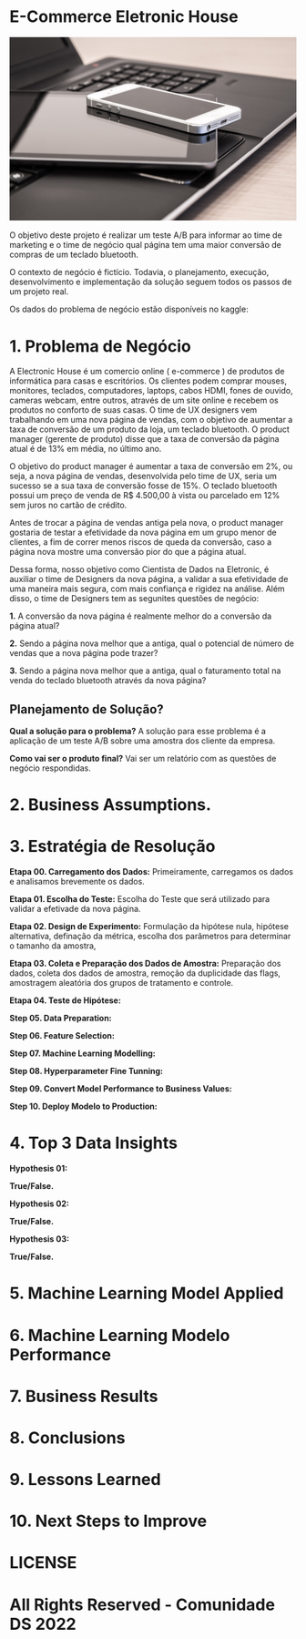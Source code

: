 # E-Commerce Eletronic House

<img src="https://github.com/jefferson-datascience/project_eletronic_house/blob/main/images/logo_eletronic_house.jpg" alt="logo" style="zoom:80%;" />

O objetivo deste projeto é realizar um teste A/B para informar ao time de marketing e o time de negócio qual página tem uma maior conversão de compras de um teclado bluetooth.

O contexto de negócio é fictício. Todavia, o planejamento, execução, desenvolvimento e implementação da solução seguem todos os passos de um projeto real.

Os dados do problema de negócio estão disponíveis no kaggle:


# 1. Problema de Negócio

A Electronic House é um comercio online ( e-commerce ) de produtos de informática para casas e escritórios. Os clientes podem comprar mouses, monitores, teclados, computadores, laptops, cabos HDMI, fones de ouvido, cameras webcam, entre outros, através de um site online e recebem os produtos no conforto de suas casas. O time de UX designers vem trabalhando em uma nova página de vendas, com o objetivo de aumentar a taxa de conversão de um produto da loja, um teclado bluetooth. O product manager (gerente de produto) disse que a taxa de conversão da página atual é de 13% em média, no último ano.

O objetivo do product manager é aumentar a taxa de conversão em 2%, ou seja, a nova página de vendas, desenvolvida pelo time de UX, seria um sucesso se a sua taxa de conversão fosse de 15%. O teclado bluetooth possui um preço de venda de R$ 4.500,00 à vista ou parcelado em 12% sem juros no cartão de crédito.

Antes de trocar a página de vendas antiga pela nova, o product manager gostaria de testar a efetividade da nova página em um grupo menor de clientes, a fim de correr menos riscos de queda da conversão, caso a página nova mostre uma conversão pior do que a página atual.

Dessa forma, nosso objetivo como Cientista de Dados na Eletronic, é auxiliar o time de Designers da nova página, a validar a sua efetividade de uma maneira mais segura, com mais confiança e rigidez na análise. Além disso, o time de Designers tem as segunites questões de negócio:

**1.** A conversão da nova página é realmente melhor do a conversão da página atual?

**2.** Sendo a página nova melhor que a antiga, qual o potencial de número de vendas que a nova página pode trazer?

**3.** Sendo a página nova melhor que a antiga, qual o faturamento total na venda do teclado bluetooth através da nova página?

## Planejamento de Solução?

**Qual a solução para o problema?** A solução para esse problema é a aplicação de um teste A/B sobre uma amostra dos cliente da empresa. 

**Como vai ser o produto final?** Vai ser um relatório com as questões de negócio respondidas.


# 2. Business Assumptions.

# 3. Estratégia de Resolução

**Etapa 00. Carregamento dos Dados:** Primeiramente, carregamos os dados e analisamos brevemente os dados. 

**Etapa 01. Escolha do Teste:** Escolha do Teste que será utilizado para validar a efetivade da nova página.

**Etapa 02. Design de Experimento:** Formulação da hipótese nula, hipótese alternativa, definação da métrica, escolha dos parâmetros para determinar o tamanho da amostra, 

**Etapa 03. Coleta e Preparação dos Dados de Amostra:** Preparação dos dados, coleta dos dados de amostra, remoção da duplicidade das flags, amostragem aleatória dos grupos de tratamento e controle. 

**Etapa 04. Teste de Hipótese:**

**Step 05. Data Preparation:**

**Step 06. Feature Selection:**

**Step 07. Machine Learning Modelling:**

**Step 08. Hyperparameter Fine Tunning:**

**Step 09. Convert Model Performance to Business Values:**

**Step 10. Deploy Modelo to Production:**

# 4. Top 3 Data Insights

**Hypothesis 01:**

**True/False.**

**Hypothesis 02:**

**True/False.**

**Hypothesis 03:**

**True/False.**

# 5. Machine Learning Model Applied

# 6. Machine Learning Modelo Performance

# 7. Business Results

# 8. Conclusions

# 9. Lessons Learned

# 10. Next Steps to Improve

# LICENSE

# All Rights Reserved - Comunidade DS 2022
